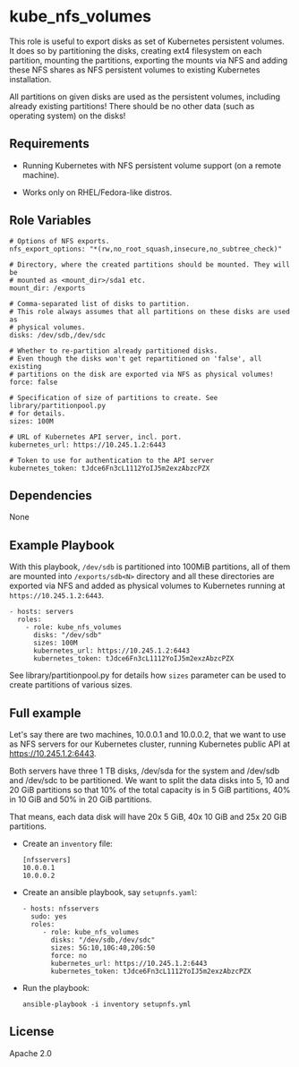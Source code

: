 # kube_nfs_volumes

This role is useful to export disks as set of Kubernetes persistent volumes.
It does so by partitioning the disks, creating ext4 filesystem on each
partition, mounting the partitions, exporting the mounts via NFS and adding
these NFS shares as NFS persistent volumes to existing Kubernetes installation.

All partitions on given disks are used as the persistent volumes, including
already existing partitions! There should be no other data (such as operating
system) on the disks!

## Requirements

* Running Kubernetes with NFS persistent volume support (on a remote machine).

* Works only on RHEL/Fedora-like distros.

## Role Variables

```
# Options of NFS exports.
nfs_export_options: "*(rw,no_root_squash,insecure,no_subtree_check)"

# Directory, where the created partitions should be mounted. They will be
# mounted as <mount_dir>/sda1 etc.
mount_dir: /exports

# Comma-separated list of disks to partition.
# This role always assumes that all partitions on these disks are used as
# physical volumes.
disks: /dev/sdb,/dev/sdc

# Whether to re-partition already partitioned disks.
# Even though the disks won't get repartitioned on 'false', all existing
# partitions on the disk are exported via NFS as physical volumes!
force: false

# Specification of size of partitions to create. See library/partitionpool.py
# for details.
sizes: 100M

# URL of Kubernetes API server, incl. port.
kubernetes_url: https://10.245.1.2:6443

# Token to use for authentication to the API server
kubernetes_token: tJdce6Fn3cL1112YoIJ5m2exzAbzcPZX
```

## Dependencies

None

## Example Playbook

With this playbook, `/dev/sdb` is partitioned into 100MiB partitions, all of
them are mounted into `/exports/sdb<N>` directory and all these directories
are exported via NFS and added as physical volumes to Kubernetes running at
`https://10.245.1.2:6443`.

    - hosts: servers
      roles:
        - role: kube_nfs_volumes
          disks: "/dev/sdb"
          sizes: 100M
          kubernetes_url: https://10.245.1.2:6443
          kubernetes_token: tJdce6Fn3cL1112YoIJ5m2exzAbzcPZX

See library/partitionpool.py for details how `sizes` parameter can be used
to create partitions of various sizes.

## Full example
Let's say there are two machines, 10.0.0.1 and 10.0.0.2, that we want to use as
NFS servers for our Kubernetes cluster, running Kubernetes public API at
https://10.245.1.2:6443.

Both servers have three 1 TB disks, /dev/sda for the system and /dev/sdb and
/dev/sdc to be partitioned. We want to split the data disks into 5, 10 and
20 GiB partitions so that 10% of the total capacity is in 5 GiB partitions, 40%
in 10 GiB and 50% in 20 GiB partitions.

That means, each data disk will have 20x 5 GiB, 40x 10 GiB and 25x 20 GiB
partitions.

* Create an `inventory` file:
    ```
    [nfsservers]
    10.0.0.1
    10.0.0.2
    ```

* Create an ansible playbook, say `setupnfs.yaml`:
    ```
    - hosts: nfsservers
      sudo: yes
      roles:
         - role: kube_nfs_volumes
           disks: "/dev/sdb,/dev/sdc"
           sizes: 5G:10,10G:40,20G:50
           force: no
           kubernetes_url: https://10.245.1.2:6443
           kubernetes_token: tJdce6Fn3cL1112YoIJ5m2exzAbzcPZX
    ```

* Run the playbook:
    ```
    ansible-playbook -i inventory setupnfs.yml
    ```

## License

Apache 2.0
